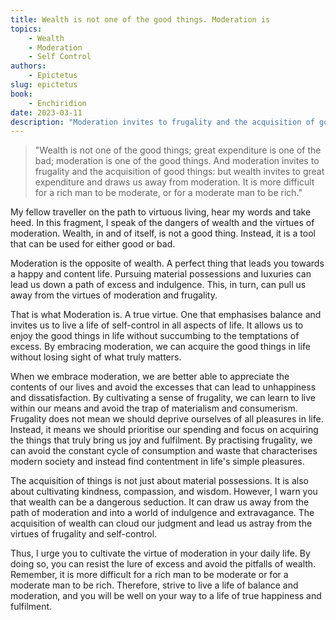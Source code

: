 ```yaml
---
title: Wealth is not one of the good things. Moderation is
topics:
    - Wealth
    - Moderation
    - Self Control
authors:
    - Epictetus
slug: epictetus
book:
    - Enchiridion
date: 2023-03-11
description: "Moderation invites to frugality and the acquisition of good things: but wealth invites to great expenditure and draws us away from moderation. It is more difficult for a rich man to be moderate, or for a moderate man to be rich."
---
```


> "Wealth is not one of the good things; great expenditure is one of the bad; moderation is one of the good things. And moderation invites to frugality and the acquisition of good things: but wealth invites to great expenditure and draws us away from moderation. It is more difficult for a rich man to be moderate, or for a moderate man to be rich."

My fellow traveller on the path to virtuous living, hear my words and take heed. In this fragment, I speak of the dangers of wealth and the virtues of moderation. Wealth, in and of itself, is not a good thing. Instead, it is a tool that can be used for either good or bad. 

Moderation is the opposite of wealth. A perfect thing that leads you towards a happy and content life. Pursuing material possessions and luxuries can lead us down a path of excess and indulgence. This, in turn, can pull us away from the virtues of moderation and frugality.

That is what Moderation is. A true virtue. One that emphasises balance and invites us to live a life of self-control in all aspects of life. It allows us to enjoy the good things in life without succumbing to the temptations of excess. By embracing moderation, we can acquire the good things in life without losing sight of what truly matters.

When we embrace moderation, we are better able to appreciate the contents of our lives and avoid the excesses that can lead to unhappiness and dissatisfaction. By cultivating a sense of frugality, we can learn to live within our means and avoid the trap of materialism and consumerism. Frugality does not mean we should deprive ourselves of all pleasures in life. Instead, it means we should prioritise our spending and focus on acquiring the things that truly bring us joy and fulfilment. By practising frugality, we can avoid the constant cycle of consumption and waste that characterises modern society and instead find contentment in life's simple pleasures.

The acquisition of things is not just about material possessions. It is also about cultivating kindness, compassion, and wisdom. However, I warn you that wealth can be a dangerous seduction. It can draw us away from the path of moderation and into a world of indulgence and extravagance. The acquisition of wealth can cloud our judgment and lead us astray from the virtues of frugality and self-control.

Thus, I urge you to cultivate the virtue of moderation in your daily life. By doing so, you can resist the lure of excess and avoid the pitfalls of wealth. Remember, it is more difficult for a rich man to be moderate or for a moderate man to be rich. Therefore, strive to live a life of balance and moderation, and you will be well on your way to a life of true happiness and fulfilment.
